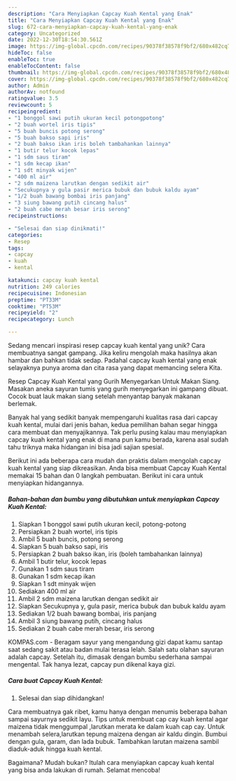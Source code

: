 ```yaml
---
description: "Cara Menyiapkan Capcay Kuah Kental yang Enak"
title: "Cara Menyiapkan Capcay Kuah Kental yang Enak"
slug: 672-cara-menyiapkan-capcay-kuah-kental-yang-enak
category: Uncategorized
date: 2022-12-30T18:54:30.561Z
image: https://img-global.cpcdn.com/recipes/90378f38578f9bf2/680x482cq70/capcay-kuah-kental-foto-resep-utama.jpg
hideToc: false
enableToc: true
enableTocContent: false
thumbnail: https://img-global.cpcdn.com/recipes/90378f38578f9bf2/680x482cq70/capcay-kuah-kental-foto-resep-utama.jpg
cover: https://img-global.cpcdn.com/recipes/90378f38578f9bf2/680x482cq70/capcay-kuah-kental-foto-resep-utama.jpg
author: Admin
authorAv: notfound
ratingvalue: 3.5
reviewcount: 5
recipeingredient:
- "1 bonggol sawi putih ukuran kecil potongpotong"
- "2 buah wortel iris tipis"
- "5 buah buncis potong serong"
- "5 buah bakso sapi iris"
- "2 buah bakso ikan iris boleh tambahankan lainnya"
- "1 butir telur kocok lepas"
- "1 sdm saus tiram"
- "1 sdm kecap ikan"
- "1 sdt minyak wijen"
- "400 ml air"
- "2 sdm maizena larutkan dengan sedikit air"
- "Secukupnya y gula pasir merica bubuk dan bubuk kaldu ayam"
- "1/2 buah bawang bombai iris panjang"
- "3 siung bawang putih cincang halus"
- "2 buah cabe merah besar iris serong"
recipeinstructions:

- "Selesai dan siap dinikmati!"
categories:
- Resep
tags:
- capcay
- kuah
- kental

katakunci: capcay kuah kental 
nutrition: 249 calories
recipecuisine: Indonesian
preptime: "PT33M"
cooktime: "PT53M"
recipeyield: "2"
recipecategory: Lunch

---
```





Sedang mencari inspirasi resep capcay kuah kental yang unik? Cara membuatnya sangat gampang. Jika keliru mengolah maka hasilnya akan hambar dan bahkan tidak sedap. Padahal capcay kuah kental yang enak selayaknya punya aroma dan cita rasa yang dapat memancing selera Kita.





Resep Capcay Kuah Kental yang Gurih Menyegarkan Untuk Makan Siang. Masakan aneka sayuran tumis yang gurih menyegarkan ini gampang dibuat. Cocok buat lauk makan siang setelah menyantap banyak makanan berlemak.

Banyak hal yang sedikit banyak mempengaruhi kualitas rasa dari capcay kuah kental, mulai dari jenis bahan, kedua pemilihan bahan segar hingga cara membuat dan menyajikannya. Tak perlu pusing kalau mau menyiapkan capcay kuah kental yang enak di mana pun kamu berada, karena asal sudah tahu triknya maka hidangan ini bisa jadi sajian spesial.






Berikut ini ada beberapa cara mudah dan praktis dalam mengolah capcay kuah kental yang siap dikreasikan. Anda bisa membuat Capcay Kuah Kental memakai 15 bahan dan 0 langkah pembuatan. Berikut ini cara untuk menyiapkan hidangannya.

<!--inarticleads1-->

##### Bahan-bahan dan bumbu yang dibutuhkan untuk menyiapkan Capcay Kuah Kental:

1. Siapkan 1 bonggol sawi putih ukuran kecil, potong-potong
1. Persiapkan 2 buah wortel, iris tipis
1. Ambil 5 buah buncis, potong serong
1. Siapkan 5 buah bakso sapi, iris
1. Persiapkan 2 buah bakso ikan, iris (boleh tambahankan lainnya)
1. Ambil 1 butir telur, kocok lepas
1. Gunakan 1 sdm saus tiram
1. Gunakan 1 sdm kecap ikan
1. Siapkan 1 sdt minyak wijen
1. Sediakan 400 ml air
1. Ambil 2 sdm maizena larutkan dengan sedikit air
1. Siapkan Secukupnya y, gula pasir, merica bubuk dan bubuk kaldu ayam
1. Sediakan 1/2 buah bawang bombai, iris panjang
1. Ambil 3 siung bawang putih, cincang halus
1. Sediakan 2 buah cabe merah besar, iris serong


KOMPAS.com - Beragam sayur yang mengandung gizi dapat kamu santap saat sedang sakit atau badan mulai terasa lelah. Salah satu olahan sayuran adalah capcay. Setelah itu, dimasak dengan bumbu sederhana sampai mengental. Tak hanya lezat, capcay pun dikenal kaya gizi. 

<!--inarticleads2-->

##### Cara buat Capcay Kuah Kental:


1. Selesai dan siap dihidangkan!

Cara membuatnya gak ribet, kamu hanya dengan menumis beberapa bahan sampai sayurnya sedikit layu. Tips untuk membuat cap cay kuah kental agar maizena tidak menggumpal ,larutkan merata ke dalam kuah cap cay. Untuk menambah selera,larutkan tepung maizena dengan air kaldu dingin. Bumbui dengan gula, garam, dan lada bubuk. Tambahkan larutan maizena sambil diaduk-aduk hingga kuah kental. 

Bagaimana? Mudah bukan? Itulah cara menyiapkan capcay kuah kental yang bisa anda lakukan di rumah. Selamat mencoba!
